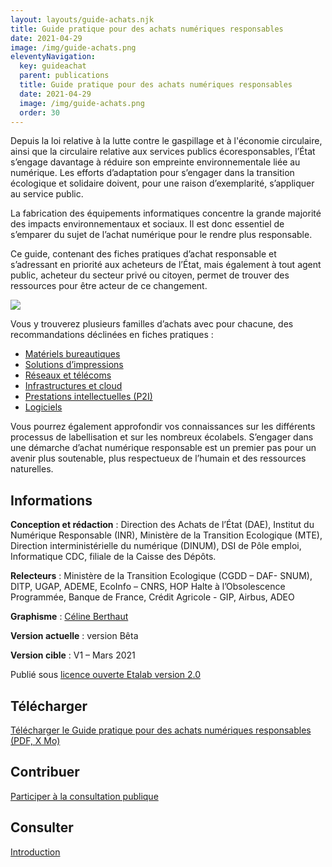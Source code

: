 ```yaml
---
layout: layouts/guide-achats.njk
title: Guide pratique pour des achats numériques responsables
date: 2021-04-29
image: /img/guide-achats.png
eleventyNavigation:
  key: guideachat
  parent: publications
  title: Guide pratique pour des achats numériques responsables
  date: 2021-04-29
  image: /img/guide-achats.png
  order: 30
---
```


Depuis la loi relative à la lutte contre le gaspillage et à l'économie circulaire, ainsi que la circulaire relative aux services publics écoresponsables, l’État s’engage davantage à réduire son empreinte environnementale liée au numérique. Les efforts d’adaptation pour s’engager dans la transition écologique et solidaire doivent, pour une raison d’exemplarité, s’appliquer au service public. 

La fabrication des équipements informatiques concentre la grande majorité des impacts environnementaux et sociaux. Il est donc essentiel de s’emparer du sujet de l’achat numérique pour le rendre plus responsable.

Ce guide, contenant des fiches pratiques d’achat responsable et s’adressant en priorité aux acheteurs de l’État, mais également à tout agent public, acheteur du secteur privé ou citoyen, permet de trouver des ressources pour être acteur de ce changement.

![](/img/guide-achats.png)

Vous y trouverez plusieurs familles d’achats avec pour chacune, des recommandations déclinées en fiches pratiques :

* [Matériels bureautiques](/publications/guide-pratique-achats-numeriques-responsables/fiches-pratiques/bureautique/)
* [Solutions d’impressions](/publications/guide-pratique-achats-numeriques-responsables/fiches-pratiques/impression/)
* [Réseaux et télécoms](/publications/guide-pratique-achats-numeriques-responsables/fiches-pratiques/reseaux/)
* [Infrastructures et cloud](/publications/guide-pratique-achats-numeriques-responsables/fiches-pratiques/hebergement/)
* [Prestations intellectuelles (P2I)](/publications/guide-pratique-achats-numeriques-responsables/fiches-pratiques/prestations-intellectuelles/)
* [Logiciels](/publications/guide-pratique-achats-numeriques-responsables/fiches-pratiques/logiciels/)

Vous pourrez également approfondir vos connaissances sur les différents processus de labellisation et sur les nombreux écolabels.
S’engager dans une démarche d’achat numérique responsable est un premier pas pour un avenir plus soutenable, plus respectueux de l’humain et des ressources naturelles.

## Informations

**Conception et rédaction** : Direction des Achats de l’État (DAE), Institut du Numérique Responsable (INR), Ministère de la Transition Ecologique (MTE), Direction interministérielle du numérique (DINUM), DSI de Pôle emploi, Informatique CDC, filiale de la Caisse des Dépôts.

**Relecteurs** : Ministère de la Transition Ecologique (CGDD – DAF- SNUM), DITP, UGAP, ADEME, EcoInfo – CNRS, HOP Halte à l’Obsolescence Programmée, Banque de France, Crédit Agricole - GIP, Airbus, ADEO

**Graphisme** : [Céline Berthaut](https://celineberthaut.fr/)

**Version actuelle** : version Bêta

**Version cible** : V1 – Mars 2021

Publié sous [licence ouverte Etalab version 2.0](https://github.com/etalab/licence-ouverte/blob/master/LO.md)

## Télécharger

<a class="fr-link fr-fi-arrow-down-line fr-link--icon-left" target="_self" href="#">Télécharger le Guide pratique pour des achats numériques responsables (PDF, X Mo)</a>

## Contribuer

<a class="fr-link fr-fi-arrow-right-line fr-link--icon-right" href="#">Participer à la consultation publique</a>

## Consulter

<a class="fr-link fr-fi-arrow-right-line fr-link--icon-right" href="/publications/guide-pratique-achats-numeriques-responsables/introduction">Introduction</a>
